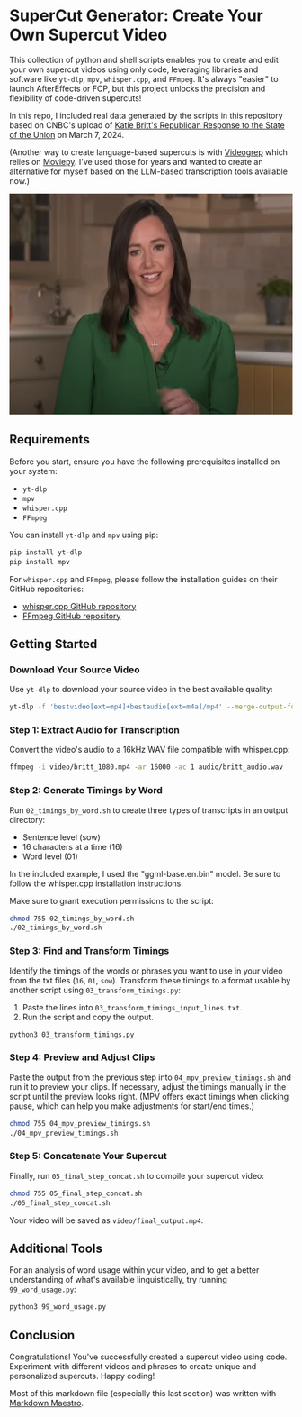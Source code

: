 # SuperCut Generator: Create Your Own Supercut Video

This collection of python and shell scripts enables you to create and edit your own supercut videos using only code, leveraging  libraries and software like `yt-dlp`, `mpv`, `whisper.cpp`, and `FFmpeg`. It's always "easier" to launch AfterEffects or FCP, but this project unlocks the precision and flexibility of code-driven supercuts!

In this repo, I included real data generated by the scripts in this repository based on CNBC's upload of [Katie Britt's Republican Response to the State of the Union](https://www.youtube.com/watch?v=xfKCWMG4O0I) on March 7, 2024.

(Another way to create language-based supercuts is with [Videogrep](https://github.com/antiboredom/videogrep) which relies on [Moviepy](https://zulko.github.io/moviepy/). I've used those for years and wanted to create an alternative for myself based on the LLM-based transcription tools available now.)

<a href="https://www.youtube.com/watch?v=h3QYCayLHtg">
	<img src="britt.png" alt="Britt's Republican Response" width="550" height="392"/>
</a>

## Requirements

Before you start, ensure you have the following prerequisites installed on your system:

- `yt-dlp`
- `mpv`
- `whisper.cpp`
- `FFmpeg`

You can install `yt-dlp` and `mpv` using pip:

```bash
pip install yt-dlp
pip install mpv
```

For `whisper.cpp` and `FFmpeg`, please follow the installation guides on their GitHub repositories:

- [whisper.cpp GitHub repository](https://github.com/ggerganov/whisper.cpp)
- [FFmpeg GitHub repository](https://github.com/FFmpeg/FFmpeg)

## Getting Started

### Download Your Source Video

Use `yt-dlp` to download your source video in the best available quality:

```bash
yt-dlp -f 'bestvideo[ext=mp4]+bestaudio[ext=m4a]/mp4' --merge-output-format mp4 xfKCWMG4O0I -o video/britt_1080.mp4
```

### Step 1: Extract Audio for Transcription

Convert the video's audio to a 16kHz WAV file compatible with whisper.cpp:

```bash
ffmpeg -i video/britt_1080.mp4 -ar 16000 -ac 1 audio/britt_audio.wav
```

### Step 2: Generate Timings by Word

Run `02_timings_by_word.sh` to create three types of transcripts in an output directory:

- Sentence level (sow)
- 16 characters at a time (16)
- Word level (01)

In the included example, I used the "ggml-base.en.bin" model. Be sure to follow the whisper.cpp installation instructions.

Make sure to grant execution permissions to the script:

```bash
chmod 755 02_timings_by_word.sh
./02_timings_by_word.sh
```

### Step 3: Find and Transform Timings

Identify the timings of the words or phrases you want to use in your video from the txt files (`16`, `01`, `sow`). Transform these timings to a format usable by another script using `03_transform_timings.py`:

1. Paste the lines into `03_transform_timings_input_lines.txt`.
2. Run the script and copy the output.

```bash
python3 03_transform_timings.py
```

### Step 4: Preview and Adjust Clips

Paste the output from the previous step into `04_mpv_preview_timings.sh` and run it to preview your clips. If necessary, adjust the timings manually in the script until the preview looks right. (MPV offers exact timings when clicking pause, which can help you make adjustments for start/end times.)

```bash
chmod 755 04_mpv_preview_timings.sh
./04_mpv_preview_timings.sh
```

### Step 5: Concatenate Your Supercut

Finally, run `05_final_step_concat.sh` to compile your supercut video:

```bash
chmod 755 05_final_step_concat.sh
./05_final_step_concat.sh
```

Your video will be saved as `video/final_output.mp4`.

## Additional Tools

For an analysis of word usage within your video, and to get a better understanding of what's available linguistically, try running `99_word_usage.py`:

```bash
python3 99_word_usage.py
```

## Conclusion

Congratulations! You've successfully created a supercut video using code. Experiment with different videos and phrases to create unique and personalized supercuts. Happy coding! 

Most of this markdown file (especially this last section) was written with [Markdown Maestro](https://chat.openai.com/g/g-hCcO6EWyp-markdown-maestro).
